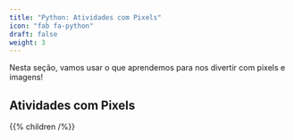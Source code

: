 ```yaml
---
title: "Python: Atividades com Pixels"
icon: "fab fa-python"
draft: false
weight: 3
---
```


Nesta seção, vamos usar o que aprendemos para nos divertir com pixels e imagens!

## Atividades com Pixels
{{% children /%}}